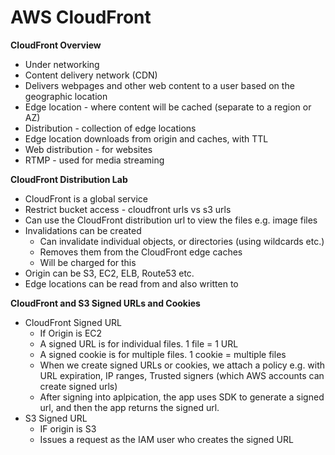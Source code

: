 # AWS CloudFront

**CloudFront Overview**

- Under networking
- Content delivery network (CDN)
- Delivers webpages and other web content to a user based on the geographic location
- Edge location - where content will be cached (separate to a region or AZ)
- Distribution - collection of edge locations
- Edge location downloads from origin and caches, with TTL
- Web distribution - for websites
- RTMP - used for media streaming

**CloudFront Distribution Lab**

- CloudFront is a global service
- Restrict bucket access - cloudfront urls vs s3 urls
- Can use the CloudFront distribution url to view the files e.g. image files
- Invalidations can be created
    - Can invalidate individual objects, or directories (using wildcards etc.)
    - Removes them from the CloudFront edge caches
    - Will be charged for this
- Origin can be S3, EC2, ELB, Route53 etc.
- Edge locations can be read from and also written to

**CloudFront and S3 Signed URLs and Cookies**

- CloudFront Signed URL
    - If Origin is EC2
    - A signed URL is for individual files. 1 file = 1 URL
    - A signed cookie is for multiple files. 1 cookie = multiple files
    - When we create signed URLs or cookies, we attach a policy e.g. with URL expiration, IP ranges, Trusted signers (which AWS accounts can create signed urls)
    - After signing into aplpication, the app uses SDK to generate a signed url, and then the app returns the signed url.
- S3 Signed URL
    - IF origin is S3
    - Issues a request as the IAM user who creates the signed URL
